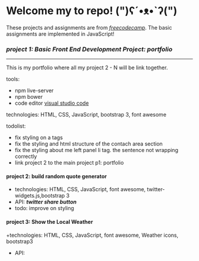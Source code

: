 # Welcome my to repo! (")ʕ´•ᴥ•`ʔ(")

These projects and assignments are from *[freecodecamp](https://www.freecodecamp.com/)*.
The basic assignments are implemented in JavaScript!

### **_project 1: Basic Front End Development Project: portfolio_**
---------------------------------------------------
This is my portfolio where all my project 2 - N will be link together. 

tools:
+ npm live-server
+ npm bower
+ code editor [visual studio code](https://code.visualstudio.com/)

technologies: HTML, CSS, JavaScript, bootstrap 3, font awesome

todolist:
+ fix styling on a tags
+ fix the styling and html structure of the contach area section 
+ fix the styling about me left panel li tag. the sentence not wrapping correctly
+ link project 2 to the main project p1: portfolio


#### **project 2: build random quote generator**
+ technologies: HTML, CSS, JavaScript, font awesome, twitter-widgets.js,bootstrap 3
+ API: **_twitter share button_**
+ todo: improve on styling

#### **project 3: Show the Local Weather**
+technologies: HTML, CSS, JavaScript, font awesome, Weather icons, bootstrap3
+ API:  


